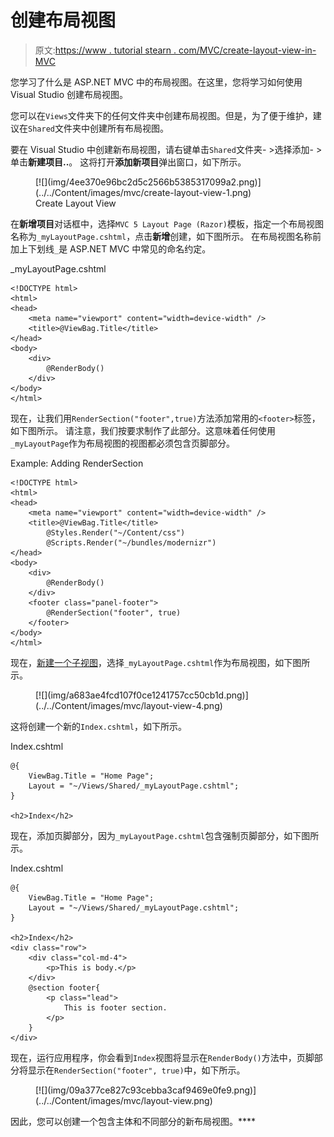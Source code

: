 # 创建布局视图

> 原文:[https://www . tutorial stearn . com/MVC/create-layout-view-in-MVC](https://www.tutorialsteacher.com/mvc/create-layout-view-in-mvc)

您学习了什么是 ASP.NET MVC 中的布局视图。在这里，您将学习如何使用 Visual Studio 创建布局视图。

您可以在`Views`文件夹下的任何文件夹中创建布局视图。但是，为了便于维护，建议在`Shared`文件夹中创建所有布局视图。

要在 Visual Studio 中创建新布局视图，请右键单击`Shared`文件夹- >选择添加- >单击**新建项目..**。 这将打开**添加新项目**弹出窗口，如下所示。

<figure>[![](img/4ee370e96bc2d5c2566b5385317099a2.png)](../../Content/images/mvc/create-layout-view-1.png)

<figcaption>Create Layout View</figcaption>

</figure>

在**新增项目**对话框中，选择`MVC 5 Layout Page (Razor)`模板，指定一个布局视图名称为`_myLayoutPage.cshtml`，点击**新增**创建，如下图所示。 在布局视图名称前加上下划线`_`是 ASP.NET MVC 中常见的命名约定。

_myLayoutPage.cshtml 

```
<!DOCTYPE html>
<html>
<head>
    <meta name="viewport" content="width=device-width" />
    <title>@ViewBag.Title</title>
</head>
<body>
    <div>
        @RenderBody()
    </div>
</body>
</html>
```

现在，让我们用`RenderSection("footer",true)`方法添加常用的`<footer>`标签，如下图所示。 请注意，我们按要求制作了此部分。这意味着任何使用`_myLayoutPage`作为布局视图的视图都必须包含页脚部分。

Example: Adding RenderSection 

```
<!DOCTYPE html>
<html>
<head>
    <meta name="viewport" content="width=device-width" />
    <title>@ViewBag.Title</title>
        @Styles.Render("~/Content/css")
        @Scripts.Render("~/bundles/modernizr")
</head>
<body>
    <div>
        @RenderBody()
    </div>
    <footer class="panel-footer">
        @RenderSection("footer", true)
    </footer>
</body>
</html>
```

现在，[新建一个子视图](/mvc/mvc-view)，选择`_myLayoutPage.cshtml`作为布局视图，如下图所示。

<figure>[![](img/a683ae4fcd107f0ce1241757cc50cb1d.png)](../../Content/images/mvc/layout-view-4.png)</figure>

这将创建一个新的`Index.cshtml`，如下所示。

Index.cshtml 

```
@{
    ViewBag.Title = "Home Page";
    Layout = "~/Views/Shared/_myLayoutPage.cshtml";
}

<h2>Index</h2> 
```

现在，添加页脚部分，因为`_myLayoutPage.cshtml`包含强制页脚部分，如下图所示。

Index.cshtml 

```
@{
    ViewBag.Title = "Home Page";
    Layout = "~/Views/Shared/_myLayoutPage.cshtml";
}

<h2>Index</h2>
<div class="row">
    <div class="col-md-4">
        <p>This is body.</p>
    </div>
    @section footer{
        <p class="lead">
            This is footer section.
        </p>
    }
</div> 
```

现在，运行应用程序，你会看到`Index`视图将显示在`RenderBody()`方法中，页脚部分将显示在`RenderSection("footer", true)`中，如下所示。

<figure>[![](img/09a377ce827c93cebba3caf9469e0fe9.png)](../../Content/images/mvc/layout-view.png)</figure>

因此，您可以创建一个包含主体和不同部分的新布局视图。****